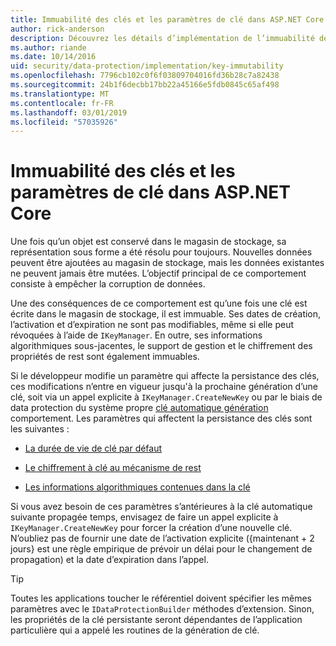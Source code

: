 ```yaml
---
title: Immuabilité des clés et les paramètres de clé dans ASP.NET Core
author: rick-anderson
description: Découvrez les détails d’implémentation de l’immuabilité de clés de Protection des données ASP.NET Core API.
ms.author: riande
ms.date: 10/14/2016
uid: security/data-protection/implementation/key-immutability
ms.openlocfilehash: 7796cb102c0f6f03809704016fd36b28c7a82438
ms.sourcegitcommit: 24b1f6decbb17bb22a45166e5fdb0845c65af498
ms.translationtype: MT
ms.contentlocale: fr-FR
ms.lasthandoff: 03/01/2019
ms.locfileid: "57035926"
---
```

# <a name="key-immutability-and-key-settings-in-aspnet-core"></a>Immuabilité des clés et les paramètres de clé dans ASP.NET Core

Une fois qu’un objet est conservé dans le magasin de stockage, sa représentation sous forme a été résolu pour toujours. Nouvelles données peuvent être ajoutées au magasin de stockage, mais les données existantes ne peuvent jamais être mutées. L’objectif principal de ce comportement consiste à empêcher la corruption de données.

Une des conséquences de ce comportement est qu’une fois une clé est écrite dans le magasin de stockage, il est immuable. Ses dates de création, l’activation et d’expiration ne sont pas modifiables, même si elle peut révoquées à l’aide de `IKeyManager`. En outre, ses informations algorithmiques sous-jacentes, le support de gestion et le chiffrement des propriétés de rest sont également immuables.

Si le développeur modifie un paramètre qui affecte la persistance des clés, ces modifications n’entre en vigueur jusqu'à la prochaine génération d’une clé, soit via un appel explicite à `IKeyManager.CreateNewKey` ou par le biais de data protection du système propre [clé automatique génération](xref:security/data-protection/implementation/key-management#data-protection-implementation-key-management) comportement. Les paramètres qui affectent la persistance des clés sont les suivantes :

* [La durée de vie de clé par défaut](xref:security/data-protection/implementation/key-management#data-protection-implementation-key-management)

* [Le chiffrement à clé au mécanisme de rest](xref:security/data-protection/implementation/key-encryption-at-rest)

* [Les informations algorithmiques contenues dans la clé](xref:security/data-protection/configuration/overview#changing-algorithms-with-usecryptographicalgorithms)

Si vous avez besoin de ces paramètres s’antérieures à la clé automatique suivante propagée temps, envisagez de faire un appel explicite à `IKeyManager.CreateNewKey` pour forcer la création d’une nouvelle clé. N’oubliez pas de fournir une date de l’activation explicite ({maintenant + 2 jours} est une règle empirique de prévoir un délai pour le changement de propagation) et la date d’expiration dans l’appel.

>[!TIP]
> Toutes les applications toucher le référentiel doivent spécifier les mêmes paramètres avec le `IDataProtectionBuilder` méthodes d’extension. Sinon, les propriétés de la clé persistante seront dépendantes de l’application particulière qui a appelé les routines de la génération de clé.
